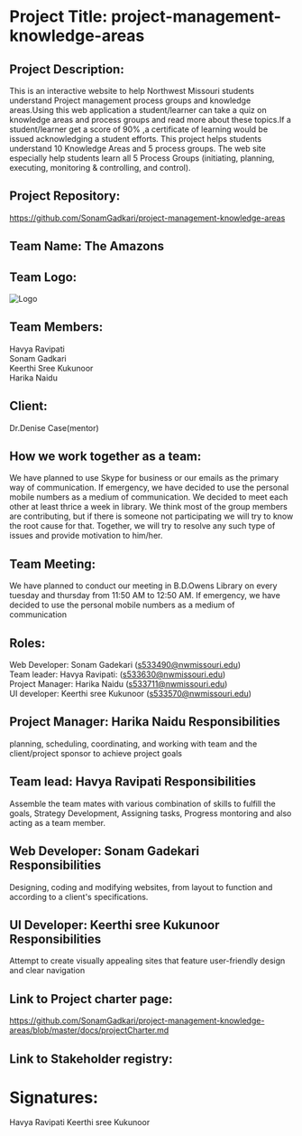 # Project Title: project-management-knowledge-areas

## Project Description:
This is an interactive website to help Northwest Missouri students understand Project management process groups and knowledge areas.Using this web application a student/learner can take a quiz on knowledge areas and process groups and read more about these topics.If a student/learner get a score of 90% ,a certificate of learning would be issued acknowledging a student efforts. This project helps students understand 10 Knowledge Areas and 5 process groups. The web site especially help students learn all 5 Process Groups (initiating, planning, executing, monitoring & controlling, and control).

## Project Repository:
https://github.com/SonamGadkari/project-management-knowledge-areas

## Team Name: The Amazons 

## Team Logo:
![Logo](https://github.com/SonamGadkari/project-management-knowledge-areas/blob/master/TeamLogo.png)


## Team Members:
Havya Ravipati<br>
Sonam Gadkari<br>
Keerthi Sree Kukunoor<br>
Harika Naidu<br>

## Client:
Dr.Denise Case(mentor) <br>

## How we work together as a team:

We have planned to use Skype for business or our emails as the primary way of communication. If emergency, we have decided to use the personal mobile numbers as a medium of communication. We decided to meet each other at least thrice a week in library. We think most of the group members are contributing, but if there is someone not participating we will try to know the root cause for that. Together, we will try to resolve any such type of issues and provide motivation to him/her.

## Team Meeting:

We have planned to conduct our meeting in B.D.Owens Library on every tuesday and thursday from 11:50 AM to 12:50 AM. If emergency, we have decided to use the personal mobile numbers as a medium of communication 

## Roles:

Web Developer: Sonam Gadekari (s533490@nwmissouri.edu) <br>
Team leader: Havya Ravipati: (s533630@nwmissouri.edu) <br>
Project Manager: Harika Naidu (s533711@nwmissouri.edu) <br>
UI developer: Keerthi sree Kukunoor (s533570@nwmissouri.edu) <br>

## Project Manager: Harika Naidu Responsibilities 

planning, scheduling, coordinating, and working with team and the client/project sponsor to achieve project goals

## Team lead: Havya Ravipati Responsibilities 

Assemble the team mates with various combination of skills to fulfill the goals, Strategy Development, Assigning tasks, Progress montoring and also acting as a team member.

## Web Developer: Sonam Gadekari Responsibilities 

Designing, coding and modifying websites, from layout to function and according to a client's specifications. 

## UI Developer: Keerthi sree Kukunoor Responsibilities 

Attempt to create visually appealing sites that feature user-friendly design and clear navigation

## Link to Project charter page:

https://github.com/SonamGadkari/project-management-knowledge-areas/blob/master/docs/projectCharter.md


## Link to Stakeholder registry: 




# Signatures:

Havya Ravipati
Keerthi sree Kukunoor



